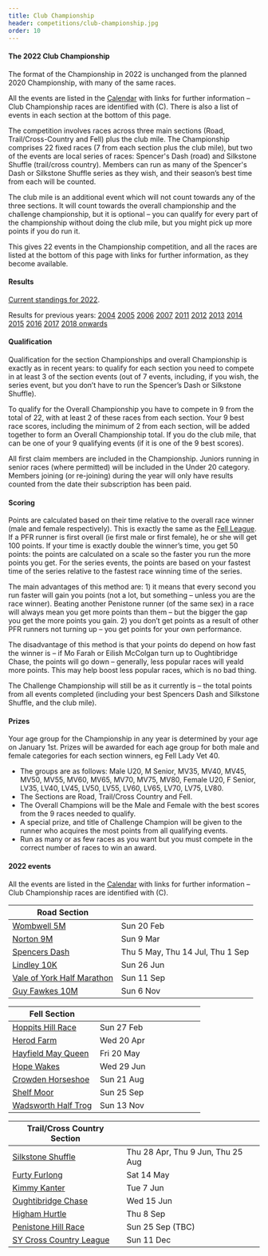 ```yaml
---
title: Club Championship
header: competitions/club-championship.jpg
order: 10
---
```


#### The 2022 Club Championship

The format of the Championship in 2022 is unchanged from the planned 2020 Championship, with many of the same races.

All the events are listed in the [Calendar](https://pfrac.co.uk/calendar) with links for further information – Club Championship races are identified with (C). There is also a list of events in each section at the bottom of this page.

The competition involves races across three main sections (Road, Trail/Cross-Country and Fell) plus the club mile. The Championship comprises 22 fixed races (7 from each section plus the club mile), but two of the events are local series of races: Spencer's Dash (road) and Silkstone Shuffle (trail/cross country). Members can run as many of the Spencer's Dash or Silkstone Shuffle series as they wish, and their season’s best time from each will be counted.

The club mile is an additional event which will not count towards any of the three sections. It will count towards the overall championship and the challenge championship, but it is optional – you can qualify for every part of the championship without doing the club mile, but you might pick up more points if you do run it.

This gives 22 events in the Championship competition, and all the races are listed at the bottom of this page with links for further information, as they become available.

#### Results

[Current standings for 2022](http://results.pfrac.co.uk/Championship2022/Challenge.html).

Results for previous years:
[2004](https://pfrac.co.uk/static/results/club-championship/championship-2004-results.xlsx)
[2005](https://pfrac.co.uk/static/results/club-championship/championship-2005-results.xlsx)
[2006](https://pfrac.co.uk/static/results/club-championship/championship-2006-results.xlsx)
[2007](https://pfrac.co.uk/static/results/club-championship/championship-2007-results.xlsx)
[2011](https://pfrac.co.uk/static/results/club-championship/championship-2011-results.pdf)
[2012](https://pfrac.co.uk/static/results/club-championship/championship-2012-results.pdf)
[2013](https://pfrac.co.uk/static/results/club-championship/championship-2013-results.pdf)
[2014](https://pfrac.co.uk/static/results/club-championship/championship-2014-results.pdf)
[2015](https://pfrac.co.uk/static/results/club-championship/championship-2015-results.pdf)
[2016](https://pfrac.co.uk/static/results/club-championship/championship-2016-results.pdf)
[2017](https://pfrac.co.uk/static/results/club-championship/championship-2017-results.pdf)
[2018 onwards](http://results.pfrac.co.uk)

#### Qualification

Qualification for the section Championships and overall Championship is exactly as in recent years: to qualify for each section you need to compete in at least 3 of the section events (out of 7 events, including, if you wish, the series event, but you don’t have to run the Spencer’s Dash or Silkstone Shuffle).

To qualify for the Overall Championship you have to compete in 9 from the total of 22, with at least 2 of these races from each section. Your 9 best race scores, including the minimum of 2 from each section, will be added together to form an Overall Championship total. If you do the club mile, that can be one of your 9 qualifying events (if it is one of the 9 best scores).

All first claim members are included in the Championship. Juniors running in senior races (where permitted) will be included in the Under 20 category. Members joining (or re-joining) during the year will only have results counted from the date their subscription has been paid.

#### Scoring

Points are calculated based on their time relative to the overall race winner (male and female respectively). This is exactly the same as the [Fell League](https://pfrac.co.uk/competitions/fell-league). If a PFR runner is first overall (ie first male or first female), he or she will get 100 points. If your time is exactly double the winner’s time, you get 50 points: the points are calculated on a scale so the faster you run the more points you get. For the series events, the points are based on your fastest time of the series relative to the fastest race winning time of the series.

The main advantages of this method are: 1) it means that every second you run faster will gain you points (not a lot, but something – unless you are the race winner). Beating another Penistone runner (of the same sex) in a race will always mean you get more points than them – but the bigger the gap you get the more points you gain. 2) you don’t get points as a result of other PFR runners not turning up – you get points for your own performance.

The disadvantage of this method is that your points do depend on how fast the winner is – if Mo Farah or Eilish McColgan turn up to Oughtibridge Chase, the points will go down – generally, less popular races will yeald more points. This may help boost less popular races, which is no bad thing.

The Challenge Championship will still be as it currently is – the total points from all events completed (including your best Spencers Dash and Silkstone Shuffle, and the club mile).

#### Prizes

Your age group for the Championship in any year is determined by your age on January 1st. Prizes will be awarded for each age group for both male and female categories for each section winners, eg Fell Lady Vet 40.

- The groups are as follows: Male U20, M Senior, MV35, MV40, MV45, MV50, MV55, MV60, MV65, MV70, MV75, MV80, Female U20, F Senior, LV35, LV40, LV45, LV50, LV55, LV60, LV65, LV70, LV75, LV80.
- The Sections are Road, Trail/Cross Country and Fell.
- The Overall Champions will be the Male and Female with the best scores from the 9 races needed to qualify.
- A special prize, and title of Challenge Champion will be given to the runner who acquires the most points from all qualifying events.
- Run as many or as few races as you want but you must compete in the correct number of races to win an award.

#### 2022 events

All the events are listed in the [Calendar](https://pfrac.co.uk/calendar) with links for further information – Club Championship races are identified with (C).

| Road Section                                                                                       |                                  |
| -------------------------------------------------------------------------------------------------- | -------------------------------- |
| [Wombwell 5M](https://timemyrace.co.uk/wombwell-5/)                                                | Sun 20 Feb                       |
| [Norton 9M](https://bookitzone.com/phil_tordoff_1/zljFFX)                                          | Sun 9 Mar                        |
| [Spencers Dash](https://www.barnsleyac.co.uk/club-events/spencers-dash/)                           | Thu 5 May, Thu 14 Jul, Thu 1 Sep |
| [Lindley 10K](https://www.runbritain.com/RaceDetail.aspx?eventid=79bf0fcf5971&raceid=78ba0aca5860) | Sun 26 Jun                       |
| [Vale of York Half Marathon](https://racebest.com/races/ttr57)                                     | Sun 11 Sep                       |
| [Guy Fawkes 10M](http://niddvalleyroadrunners.co.uk/guy-fawkes-10/)                                | Sun 6 Nov                        |

| Fell Section                                                                                     |                                                                                                                                                                  |
| ------------------------------------------------------------------------------------------------ | ---------------------------------------------------------------------------------------------------------------------------------------------------------------- |
| [Hoppits Hill Race](https://entries.events360.co.uk/events/hoppits-2022)                         | Sun 27 Feb&nbsp;&nbsp;&nbsp;&nbsp;&nbsp;&nbsp;&nbsp;&nbsp;&nbsp;&nbsp;&nbsp;&nbsp;&nbsp;&nbsp;&nbsp;&nbsp;&nbsp;&nbsp;&nbsp;&nbsp;&nbsp;&nbsp;&nbsp;&nbsp;&nbsp; |
| [Herod Farm](https://races.fellrunner.org.uk/races/c375f9d5-2a50-4fd7-a3fa-06f55afb7750)         | Wed 20 Apr                                                                                                                                                       |
| [Hayfield May Queen](https://races.fellrunner.org.uk/races/11d87884-ac86-4fdd-a422-e3a01695ae62) | Fri 20 May                                                                                                                                                       |
| [Hope Wakes](https://www.fellrunner.org.uk/races/0d29cb05-99b5-4414-946f-4595c945259c)           | Wed 29 Jun                                                                                                                                                       |
| [Crowden Horseshoe](https://races.fellrunner.org.uk/races)                                       | Sun 21 Aug                                                                                                                                                       |
| [Shelf Moor](https://races.fellrunner.org.uk/races/5c67265a-d4e2-4f1b-844e-3d7a2a6bc70b)         | Sun 25 Sep                                                                                                                                                       |
| [Wadsworth Half Trog](https://www.cvfr.co.uk/races/wadsworth-half-trog/)                         | Sun 13 Nov                                                                                                                                                       |

| Trail/Cross Country Section                                                                         |                                   |
| --------------------------------------------------------------------------------------------------- | --------------------------------- |
| [Silkstone Shuffle](http://www.barnsleyharriers.org.uk/index.php/silkstone-shuffle)                 | Thu 28 Apr, Thu 9 Jun, Thu 25 Aug |
| [Furty Furlong](https://www.kingstonerunners.co.uk/page4.html)                                      | Sat 14 May                        |
| [Kimmy Kanter](http://kimberworthstriders.co.uk/joomla3/index.php/2015-08-13-15-51-30/kimmy-kanter) | Tue 7 Jun                         |
| [Oughtibridge Chase](https://www.oughtibridgegala.org/the-tom-holmes-gala-chase)                    | Wed 15 Jun                        |
| [Higham Hurtle](http://www.barnsleyharriers.org.uk/index.php/higham-hurtle)                         | Thu 8 Sep                         |
| [Penistone Hill Race](http://pfrac.co.uk/club-races/penistone-hill-race/)                           | Sun 25 Sep (TBC)                  |
| [SY Cross Country League](http://www.sycaa.co.uk/sycaa/cross-country)                               | Sun 11 Dec                        |
